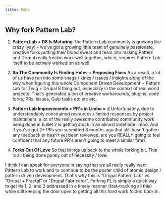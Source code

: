 ```yaml
---
title: FAQs
---
```


## Why fork Pattern Lab?

1. **Pattern Lab + D8 Is Maturing**
The Pattern Lab community is growing like crazy (yay) - we've got a growing little team of genuinely passionate, creative folks putting their blood sweat and tears into making Pattern and Drupal really freakin work well together, which, requires Pattern Lab itself to be actively worked on as well. 

2. **So The Community Is Finding Holes + Proposing Fixes**
As a result, a lot of us have run into some snags / kinks / issues / insights along of the way when figuring this whole Component Driven Development + Pattern Lab for Twig + Drupal 8 thing out, especially in the context of real world projects. That's generated a ton of creative workarounds, plugins, code forks, PRs, issues, Gulp tasks etc etc etc.

3. **Pattern Lab Improvements + PR's in Limbo = :(** 
Unfortunately, due to understandably constrained resources / limited responses by project maintainers, a lot of the really awesome contributed community work being done in bullet 2 is getting stuck in an almost indefinite limbo. And if you've got 2+ PRs you submitted 8 months ago that still hasn't gotten any feedback or hasn't yet been reviewed, are you REALLY going to feel confident that any future PR's aren't going to meet a similar fate?  

4. **Forks Out Of Love**
So that brings us back to the whole forking bit. This is all being done purely out of necessity / love.

I think I can speak for everyone in saying that we all really really want Pattern Lab to work and to continue to be the poster child of atomic design / pattern driven development. That's why this is "Drupal Pattern Lab" vs "Drupal + Fractal" or "Drupal Fabricator". Forking PL is simply a quick way to get #s 1, 2, and 3 addressed in a timely manner (fast-tracking all this) while still keeping the door open to getting all this hard work folded back in.
